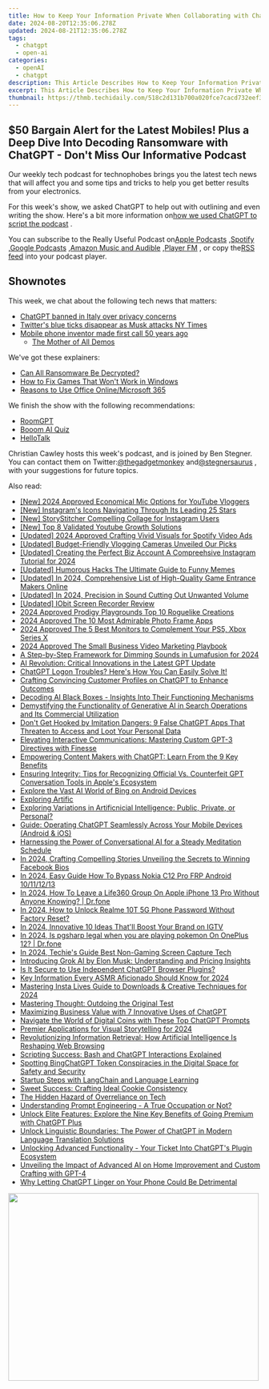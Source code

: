 ```yaml
---
title: How to Keep Your Information Private When Collaborating with ChatGPT on Business Tasks
date: 2024-08-20T12:35:06.278Z
updated: 2024-08-21T12:35:06.278Z
tags:
  - chatgpt
  - open-ai
categories:
  - openAI
  - chatgpt
description: This Article Describes How to Keep Your Information Private When Collaborating with ChatGPT on Business Tasks
excerpt: This Article Describes How to Keep Your Information Private When Collaborating with ChatGPT on Business Tasks
thumbnail: https://thmb.techidaily.com/518c2d131b700a020fce7cacd732eef38c6bf9388dea5d5963d4cc5e8d601321.jpg
---
```


## $50 Bargain Alert for the Latest Mobiles! Plus a Deep Dive Into Decoding Ransomware with ChatGPT - Don't Miss Our Informative Podcast

 Our weekly tech podcast for technophobes brings you the latest tech news that will affect you and some tips and tricks to help you get better results from your electronics.

 For this week's show, we asked ChatGPT to help out with outlining and even writing the show. Here's a bit more information on[how we used ChatGPT to script the podcast](https://www.makeuseof.com/i-used-chatgpt-to-script-a-podcast-heres-what-happened/) .

 You can subscribe to the Really Useful Podcast on[Apple Podcasts](https://podcasts.apple.com/gb/podcast/the-really-useful-podcast/id1437847131?mt=2) ,[Spotify](https://open.spotify.com/show/283gDxLd6OTNEpRq6tN7ha) ,[Google Podcasts](https://www.google.com/podcasts?feed=aHR0cHM6Ly9hbmNob3IuZm0vcy8zMWJlNDcwL3BvZGNhc3QvcnNz) ,[Amazon Music and Audible](https://music.amazon.co.uk/podcasts/20ab73d4-5da2-46c7-a17f-dc6eb39bdb48/The-Really-Useful-Podcast) ,[Player FM](https://player.fm/series/the-really-useful-podcast-2491856) , or copy the[RSS feed](https://feeds.transistor.fm/the-really-useful-podcast) into your podcast player.

## Shownotes

This week, we chat about the following tech news that matters:

* [ChatGPT banned in Italy over privacy concerns](https://www.bbc.co.uk/news/technology-65139406)
* [Twitter's blue ticks disappear as Musk attacks NY Times](https://www.bbc.co.uk/news/technology-65156216)
* [Mobile phone inventor made first call 50 years ago](https://www.bbc.co.uk/news/technology-65112048)  
  * [The Mother of All Demos](https://www.youtube.com/watch?v=B6rKUf9DWRI)

We've got these explainers:

* [Can All Ransomware Be Decrypted?](https://www.makeuseof.com/can-all-ransomware-be-decrypted/)
* [How to Fix Games That Won't Work in Windows](https://www.makeuseof.com/fix-games-not-working-windows/)
* [Reasons to Use Office Online/Microsoft 365](https://www.makeuseof.com/tag/dont-pay-word-5-reasons-use-office-online/)

We finish the show with the following recommendations:

* [RoomGPT](http://https://www.roomgpt.io/)
* [Booom AI Quiz](https://booom.ai/)
* [HelloTalk](https://www.hellotalk.com/?lang=en)

 Christian Cawley hosts this week's podcast, and is joined by Ben Stegner. You can contact them on Twitter:[@thegadgetmonkey](https://twitter.com/thegadgetmonkey) and[@stegnersaurus](https://twitter.com/stegnersaurus) , with your suggestions for future topics.


<ins class="adsbygoogle"
     style="display:block"
     data-ad-format="autorelaxed"
     data-ad-client="ca-pub-7571918770474297"
     data-ad-slot="1223367746"></ins>



<ins class="adsbygoogle"
     style="display:block"
     data-ad-client="ca-pub-7571918770474297"
     data-ad-slot="8358498916"
     data-ad-format="auto"
     data-full-width-responsive="true"></ins>

<span class="atpl-alsoreadstyle">Also read:</span>
<div><ul>
<li><a href="https://facebook-video-footage.techidaily.com/new-2024-approved-economical-mic-options-for-youtube-vloggers/"><u>[New] 2024 Approved  Economical Mic Options for YouTube Vloggers</u></a></li>
<li><a href="https://instagram-video-recordings.techidaily.com/new-instagrams-icons-navigating-through-its-leading-25-stars/"><u>[New] Instagram's Icons  Navigating Through Its Leading 25 Stars</u></a></li>
<li><a href="https://instagram-videos.techidaily.com/new-storystitcher-compelling-collage-for-instagram-users/"><u>[New] StoryStitcher  Compelling Collage for Instagram Users</u></a></li>
<li><a href="https://youtube-sure.techidaily.com/op-8-validated-youtube-growth-solutions/"><u>[New] Top 8 Validated Youtube Growth Solutions</u></a></li>
<li><a href="https://vimeo-videos.techidaily.com/updated-2024-approved-crafting-vivid-visuals-for-spotify-video-ads/"><u>[Updated] 2024 Approved  Crafting Vivid Visuals for Spotify Video Ads</u></a></li>
<li><a href="https://youtube-zero.techidaily.com/ed-budget-friendly-vlogging-cameras-unveiled-our-picks/"><u>[Updated] Budget-Friendly Vlogging Cameras Unveiled  Our Picks</u></a></li>
<li><a href="https://instagram-video-files.techidaily.com/updated-creating-the-perfect-biz-account-a-compreehsive-instagram-tutorial-for-2024/"><u>[Updated] Creating the Perfect Biz Account  A Compreehsive Instagram Tutorial for 2024</u></a></li>
<li><a href="https://some-techniques.techidaily.com/updated-humorous-hacks-the-ultimate-guide-to-funny-memes/"><u>[Updated] Humorous Hacks  The Ultimate Guide to Funny Memes</u></a></li>
<li><a href="https://facebook-video-footage.techidaily.com/updated-in-2024-comprehensive-list-of-high-quality-game-entrance-makers-online/"><u>[Updated] In 2024, Comprehensive List of High-Quality Game Entrance Makers Online</u></a></li>
<li><a href="https://youtube-data.techidaily.com/ed-in-2024-precision-in-sound-cutting-out-unwanted-volume/"><u>[Updated] In 2024, Precision in Sound  Cutting Out Unwanted Volume</u></a></li>
<li><a href="https://screen-video-capture.techidaily.com/updated-iobit-screen-recorder-review/"><u>[Updated] IObit Screen Recorder Review</u></a></li>
<li><a href="https://screen-recording.techidaily.com/2024-approved-prodigy-playgrounds-top-10-roguelike-creations/"><u>2024 Approved  Prodigy Playgrounds  Top 10 Roguelike Creations</u></a></li>
<li><a href="https://some-skills.techidaily.com/2024-approved-the-10-most-admirable-photo-frame-apps/"><u>2024 Approved  The 10 Most Admirable Photo Frame Apps</u></a></li>
<li><a href="https://some-guidance.techidaily.com/2024-approved-the-5-best-monitors-to-complement-your-ps5-xbox-series-x/"><u>2024 Approved  The 5 Best Monitors to Complement Your PS5, Xbox Series X</u></a></li>
<li><a href="https://youtube-stream.techidaily.com/2024-approved-the-small-business-video-marketing-playbook/"><u>2024 Approved  The Small Business Video Marketing Playbook</u></a></li>
<li><a href="https://extra-hints.techidaily.com/a-step-by-step-framework-for-dimming-sounds-in-lumafusion-for-2024/"><u>A Step-by-Step Framework for Dimming Sounds in Lumafusion for 2024</u></a></li>
<li><a href="https://tech-revival.techidaily.com/ai-revolution-critical-innovations-in-the-latest-gpt-update/"><u>AI Revolution: Critical Innovations in the Latest GPT Update</u></a></li>
<li><a href="https://tech-revival.techidaily.com/chatgpt-logon-troubles-heres-how-you-can-easily-solve-it/"><u>ChatGPT Logon Troubles? Here's How You Can Easily Solve It!</u></a></li>
<li><a href="https://tech-revival.techidaily.com/crafting-convincing-customer-profiles-on-chatgpt-to-enhance-outcomes/"><u>Crafting Convincing Customer Profiles on ChatGPT to Enhance Outcomes</u></a></li>
<li><a href="https://tech-revival.techidaily.com/decoding-ai-black-boxes-insights-into-their-functioning-mechanisms/"><u>Decoding AI Black Boxes - Insights Into Their Functioning Mechanisms</u></a></li>
<li><a href="https://tech-revival.techidaily.com/demystifying-the-functionality-of-generative-ai-in-search-operations-and-its-commercial-utilization/"><u>Demystifying the Functionality of Generative AI in Search Operations and Its Commercial Utilization</u></a></li>
<li><a href="https://tech-revival.techidaily.com/dont-get-hooked-by-imitation-dangers-9-false-chatgpt-apps-that-threaten-to-access-and-loot-your-personal-data/"><u>Don't Get Hooked by Imitation Dangers: 9 False ChatGPT Apps That Threaten to Access and Loot Your Personal Data</u></a></li>
<li><a href="https://tech-revival.techidaily.com/elevating-interactive-communications-mastering-custom-gpt-3-directives-with-finesse/"><u>Elevating Interactive Communications: Mastering Custom GPT-3 Directives with Finesse</u></a></li>
<li><a href="https://tech-revival.techidaily.com/empowering-content-makers-with-chatgpt-learn-from-the-9-key-benefits/"><u>Empowering Content Makers with ChatGPT: Learn From the 9 Key Benefits</u></a></li>
<li><a href="https://tech-revival.techidaily.com/ensuring-integrity-tips-for-recognizing-official-vs-counterfeit-gpt-conversation-tools-in-apples-ecosystem/"><u>Ensuring Integrity: Tips for Recognizing Official Vs. Counterfeit GPT Conversation Tools in Apple's Ecosystem</u></a></li>
<li><a href="https://tech-revival.techidaily.com/explore-the-vast-ai-world-of-bing-on-android-devices/"><u>Explore the Vast AI World of Bing on Android Devices</u></a></li>
<li><a href="https://tech-revival.techidaily.com/exploring-artific/"><u>Exploring Artific</u></a></li>
<li><a href="https://tech-revival.techidaily.com/exploring-variations-in-artificnicial-intelligence-public-private-or-personal/"><u>Exploring Variations in Artificnicial Intelligence: Public, Private, or Personal?</u></a></li>
<li><a href="https://tech-revival.techidaily.com/guide-operating-chatgpt-seamlessly-across-your-mobile-devices-android-and-ios/"><u>Guide: Operating ChatGPT Seamlessly Across Your Mobile Devices (Android & iOS)</u></a></li>
<li><a href="https://tech-revival.techidaily.com/harnessing-the-power-of-conversational-ai-for-a-steady-meditation-schedule/"><u>Harnessing the Power of Conversational AI for a Steady Meditation Schedule</u></a></li>
<li><a href="https://facebook-video-recording.techidaily.com/in-2024-crafting-compelling-stories-unveiling-the-secrets-to-winning-facebook-bios/"><u>In 2024, Crafting Compelling Stories  Unveiling the Secrets to Winning Facebook Bios</u></a></li>
<li><a href="https://android-frp.techidaily.com/in-2024-easy-guide-how-to-bypass-nokia-c12-pro-frp-android-10111213-by-drfone-android/"><u>In 2024, Easy Guide How To Bypass Nokia C12 Pro FRP Android 10/11/12/13</u></a></li>
<li><a href="https://location-social.techidaily.com/in-2024-how-to-leave-a-life360-group-on-apple-iphone-13-pro-without-anyone-knowing-drfone-by-drfone-virtual-ios/"><u>In 2024, How To Leave a Life360 Group On Apple iPhone 13 Pro Without Anyone Knowing? | Dr.fone</u></a></li>
<li><a href="https://easy-unlock-android.techidaily.com/in-2024-how-to-unlock-realme-10t-5g-phone-password-without-factory-reset-by-drfone-android/"><u>In 2024, How to Unlock Realme 10T 5G Phone Password Without Factory Reset?</u></a></li>
<li><a href="https://instagram-video-files.techidaily.com/in-2024-innovative-10-ideas-thatll-boost-your-brand-on-igtv/"><u>In 2024, Innovative 10 Ideas That'll Boost Your Brand on IGTV</u></a></li>
<li><a href="https://phone-solutions.techidaily.com/in-2024-is-pgsharp-legal-when-you-are-playing-pokemon-on-oneplus-12-drfone-by-drfone-virtual-android/"><u>In 2024, Is pgsharp legal when you are playing pokemon On OnePlus 12? | Dr.fone</u></a></li>
<li><a href="https://visual-screen-recording.techidaily.com/in-2024-techies-guide-best-non-gaming-screen-capture-tech/"><u>In 2024, Techie's Guide  Best Non-Gaming Screen Capture Tech</u></a></li>
<li><a href="https://tech-revival.techidaily.com/introducing-grok-ai-by-elon-musk-understanding-and-pricing-insights/"><u>Introducing Grok AI by Elon Musk: Understanding and Pricing Insights</u></a></li>
<li><a href="https://tech-revival.techidaily.com/is-it-secure-to-use-independent-chatgpt-browser-plugins/"><u>Is It Secure to Use Independent ChatGPT Browser Plugins?</u></a></li>
<li><a href="https://youtube-stream.techidaily.com/key-information-every-asmr-aficionado-should-know-for-2024/"><u>Key Information Every ASMR Aficionado Should Know for 2024</u></a></li>
<li><a href="https://instagram-video-recordings.techidaily.com/mastering-insta-lives-guide-to-downloads-and-creative-techniques-for-2024/"><u>Mastering Insta Lives  Guide to Downloads & Creative Techniques for 2024</u></a></li>
<li><a href="https://tech-revival.techidaily.com/mastering-thought-outdoing-the-original-test/"><u>Mastering Thought: Outdoing the Original Test</u></a></li>
<li><a href="https://tech-revival.techidaily.com/maximizing-business-value-with-7-innovative-uses-of-chatgpt/"><u>Maximizing Business Value with 7 Innovative Uses of ChatGPT</u></a></li>
<li><a href="https://tech-revival.techidaily.com/navigate-the-world-of-digital-coins-with-these-top-chatgpt-prompts/"><u>Navigate the World of Digital Coins with These Top ChatGPT Prompts</u></a></li>
<li><a href="https://extra-support.techidaily.com/premier-applications-for-visual-storytelling-for-2024/"><u>Premier Applications for Visual Storytelling for 2024</u></a></li>
<li><a href="https://tech-revival.techidaily.com/revolutionizing-information-retrieval-how-artificial-intelligence-is-reshaping-web-browsing/"><u>Revolutionizing Information Retrieval: How Artificial Intelligence Is Reshaping Web Browsing</u></a></li>
<li><a href="https://tech-revival.techidaily.com/scripting-success-bash-and-chatgpt-interactions-explained/"><u>Scripting Success: Bash and ChatGPT Interactions Explained</u></a></li>
<li><a href="https://tech-revival.techidaily.com/spotting-bingchatgpt-token-conspiracies-in-the-digital-space-for-safety-and-security/"><u>Spotting BingChatGPT Token Conspiracies in the Digital Space for Safety and Security</u></a></li>
<li><a href="https://tech-revival.techidaily.com/startup-steps-with-langchain-and-language-learning/"><u>Startup Steps with LangChain and Language Learning</u></a></li>
<li><a href="https://tech-revival.techidaily.com/sweet-success-crafting-ideal-cookie-consistency/"><u>Sweet Success: Crafting Ideal Cookie Consistency</u></a></li>
<li><a href="https://tech-revival.techidaily.com/the-hidden-hazard-of-overreliance-on-tech/"><u>The Hidden Hazard of Overreliance on Tech</u></a></li>
<li><a href="https://tech-revival.techidaily.com/understanding-prompt-engineering-a-true-occupation-or-not/"><u>Understanding Prompt Engineering - A True Occupation or Not?</u></a></li>
<li><a href="https://tech-revival.techidaily.com/unlock-elite-features-explore-the-nine-key-benefits-of-going-premium-with-chatgpt-plus/"><u>Unlock Elite Features: Explore the Nine Key Benefits of Going Premium with ChatGPT Plus</u></a></li>
<li><a href="https://tech-revival.techidaily.com/unlock-linguistic-boundaries-the-power-of-chatgpt-in-modern-language-translation-solutions/"><u>Unlock Linguistic Boundaries: The Power of ChatGPT in Modern Language Translation Solutions</u></a></li>
<li><a href="https://tech-revival.techidaily.com/unlocking-advanced-functionality-your-ticket-into-chatgpts-plugin-ecosystem/"><u>Unlocking Advanced Functionality - Your Ticket Into ChatGPT's Plugin Ecosystem</u></a></li>
<li><a href="https://tech-revival.techidaily.com/unveiling-the-impact-of-advanced-ai-on-home-improvement-and-custom-crafting-with-gpt-4/"><u>Unveiling the Impact of Advanced AI on Home Improvement and Custom Crafting with GPT-4</u></a></li>
<li><a href="https://tech-revival.techidaily.com/why-letting-chatgpt-linger-on-your-phone-could-be-detrimental/"><u>Why Letting ChatGPT Linger on Your Phone Could Be Detrimental</u></a></li>
</ul></div>

<!-- affiliate ads begin -->
<a href="https://electronicx.pxf.io/c/5597632/1872456/14483" target="_top" id="1872456"><img src="//a.impactradius-go.com/display-ad/14483-1872456" border="0" alt="" width="500" height="375"/></a><img height="0" width="0" src="https://imp.pxf.io/i/5597632/1872456/14483" style="position:absolute;visibility:hidden;" border="0" />
<!-- affiliate ads end -->